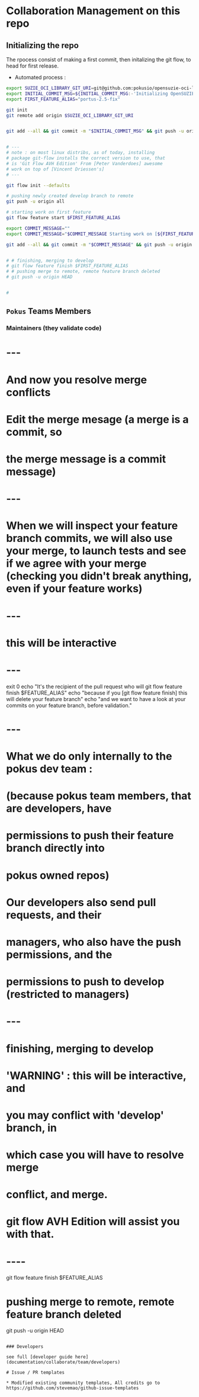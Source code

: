 # Collaboration Management on this repo


## Initializing the repo

The rpocess consist of making a first commit, then initalizing the git flow, to head for first release.

* Automated process :

```bash
export SUZIE_OCI_LIBRARY_GIT_URI=git@github.com:pokusio/opensuzie-oci-library.git
export INITIAL_COMMIT_MSG=${INITIAL_COMMIT_MSG:-'Initializing OpenSUZIE OCI library repo'}
export FIRST_FEATURE_ALIAS="portus-2.5-fix"

git init
git remote add origin $SUZIE_OCI_LIBRARY_GIT_URI


git add --all && git commit -m "$INITIAL_COMMIT_MSG" && git push -u origin master


# ---
# note : on most linux distribs, as of today, installing
# package git-flow installs the correct version to use, that
# is 'Git Flow AVH Edition' From [Peter Vanderdoes] awesome
# work on top of [Vincent Driessen's]
# ---

git flow init --defaults

# pushing newly created develop branch to remote
git push -u origin all

# starting work on first feature
git flow feature start $FIRST_FEATURE_ALIAS

export COMMIT_MESSAGE=""
export COMMIT_MESSAGE="$COMMIT_MESSAGE Starting work on [${FIRST_FEATURE_ALIAS}]"

git add --all && git commit -m "$COMMIT_MESSAGE" && git push -u origin HEAD


# # finishing, merging to develop
# git flow feature finish $FIRST_FEATURE_ALIAS
# # pushing merge to remote, remote feature branch deleted
# git push -u origin HEAD


#

```

## `Pokus` Teams Members

### Maintainers (they validate code)

# ---
# And now you resolve merge conflicts
# Edit the merge mesage (a merge is a commit, so
# the merge message is a commit message)
# ---
# When we will inspect your feature branch commits, we will also use your merge, to launch tests and see if we agree with your merge (checking you didn't break anything, even if your feature works)
# ---
# this will be interactive
# ---

exit 0
echo "It's the recipient of the pull request who will git flow feature finish $FEATURE_ALIAS"
echo "because if you [git flow feature finish] this will delete your feature branch"
echo "and we want to have a look at your commits on your feature branch, before validation."
# ---
# What we do only internally to the pokus dev team :
# (because pokus team members, that are developers, have
# permissions to push their feature branch directly into
# pokus owned repos)
# Our developers also send pull requests, and their
# managers, who also have the push permissions, and the
# permissions to push to develop (restricted to managers)
# ---
# finishing, merging to develop
# 'WARNING' : this will be interactive, and
# you may conflict with 'develop' branch, in
# which case you will have to resolve merge
# conflict, and merge.
# git flow AVH Edition will assist you with that.
# ----
git flow feature finish $FEATURE_ALIAS
# pushing merge to remote, remote feature branch deleted
git push -u origin HEAD
```

### Developers

see full [developer guide here](documentation/collaborate/team/developers)

# Issue / PR templates

* Modified existing community templates, All credits go to https://github.com/stevemao/github-issue-templates
